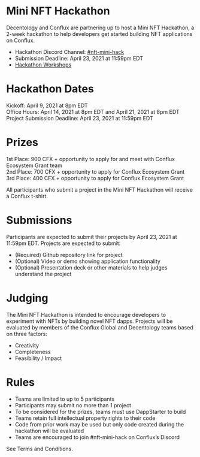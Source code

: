 # Mini NFT Hackathon
Decentology and Conflux are partnering up to host a Mini NFT Hackathon, a 2-week hackathon to help developers get started building NFT applications on Conflux.
* Hackathon Discord Channel: [#nft-mini-hack](https://discord.gg/P3bygCDxJn)
* Submission Deadline: April 23, 2021 at 11:59pm EDT
* [Hackathon Workshops](https://www.crowdcast.io/e/kickstart-dapps/)

# Hackathon Dates
Kickoff: April 9, 2021 at 8pm EDT<br>
Office Hours: April 14, 2021 at 8pm EDT and April 21, 2021 at 8pm EDT<br>
Project Submission Deadline: April 23, 2021 at 11:59pm EDT

# Prizes
1st Place: 900 CFX + opportunity to apply for and meet with Conflux Ecosystem Grant team<br>
2nd Place: 700 CFX + opportunity to apply for Conflux Ecosystem Grant<br>
3rd Place: 400 CFX + opportunity to apply for Conflux Ecosystem Grant

All participants who submit a project in the Mini NFT Hackathon will receive a Conflux t-shirt.

# Submissions
Participants are expected to submit their projects by April 23, 2021 at 11:59pm EDT. Projects are expected to submit:
* (Required) Github repository link for project
* (Optional) Video or demo showing application functionality
* (Optional) Presentation deck or other materials to help judges understand the project

# Judging
The Mini NFT Hackathon is intended to encourage developers to experiment with NFTs by building novel NFT dapps. Projects will be evaluated by members of the Conflux Global and Decentology teams based on three factors:
* Creativity
* Completeness
* Feasibility / Impact

# Rules
* Teams are limited to up to 5 participants
* Participants may submit no more than 1 project
* To be considered for the prizes, teams must use DappStarter to build
* Teams retain full intellectual property rights to their code
* Code from prior work may be used but only code created during the hackathon will be evaluated
* Teams are encouraged to join #nft-mini-hack on Conflux’s Discord 

See Terms and Conditions.
